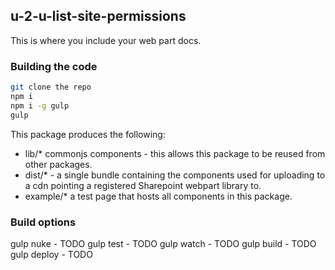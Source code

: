 ## u-2-u-list-site-permissions

This is where you include your web part docs.

### Building the code

```bash
git clone the repo
npm i
npm i -g gulp
gulp
```

This package produces the following:

* lib/* commonjs components - this allows this package to be reused from other packages.
* dist/* - a single bundle containing the components used for uploading to a cdn pointing a registered Sharepoint webpart library to.
* example/* a test page that hosts all components in this package.

### Build options

gulp nuke - TODO
gulp test - TODO
gulp watch - TODO
gulp build - TODO
gulp deploy - TODO
